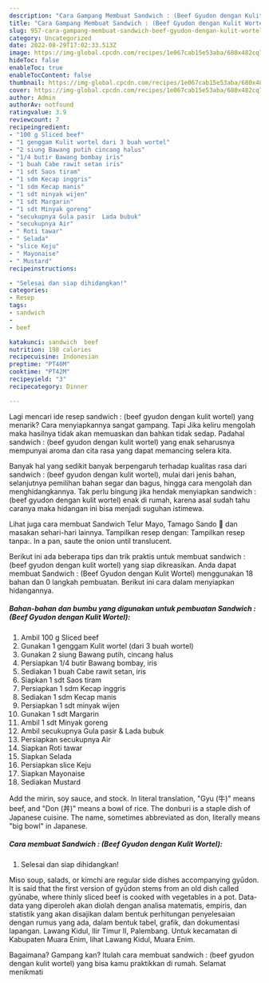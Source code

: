 ```yaml
---
description: "Cara Gampang Membuat Sandwich : (Beef Gyudon dengan Kulit Wortel) yang Lezat Sekali"
title: "Cara Gampang Membuat Sandwich : (Beef Gyudon dengan Kulit Wortel) yang Lezat Sekali"
slug: 957-cara-gampang-membuat-sandwich-beef-gyudon-dengan-kulit-wortel-yang-lezat-sekali
category: Uncategorized
date: 2022-08-29T17:02:33.513Z
image: https://img-global.cpcdn.com/recipes/1e067cab15e53aba/680x482cq70/sandwich-beef-gyudon-dengan-kulit-wortel-foto-resep-utama.jpg
hideToc: false
enableToc: true
enableTocContent: false
thumbnail: https://img-global.cpcdn.com/recipes/1e067cab15e53aba/680x482cq70/sandwich-beef-gyudon-dengan-kulit-wortel-foto-resep-utama.jpg
cover: https://img-global.cpcdn.com/recipes/1e067cab15e53aba/680x482cq70/sandwich-beef-gyudon-dengan-kulit-wortel-foto-resep-utama.jpg
author: Admin
authorAv: notfound
ratingvalue: 3.9
reviewcount: 7
recipeingredient:
- "100 g Sliced beef"
- "1 genggam Kulit wortel dari 3 buah wortel"
- "2 siung Bawang putih cincang halus"
- "1/4 butir Bawang bombay iris"
- "1 buah Cabe rawit setan iris"
- "1 sdt Saos tiram"
- "1 sdm Kecap inggris"
- "1 sdm Kecap manis"
- "1 sdt minyak wijen"
- "1 sdt Margarin"
- "1 sdt Minyak goreng"
- "secukupnya Gula pasir  Lada bubuk"
- "secukupnya Air"
- " Roti tawar"
- " Selada"
- "slice Keju"
- " Mayonaise"
- " Mustard"
recipeinstructions:

- "Selesai dan siap dihidangkan!"
categories:
- Resep
tags:
- sandwich
- 
- beef

katakunci: sandwich  beef 
nutrition: 198 calories
recipecuisine: Indonesian
preptime: "PT40M"
cooktime: "PT42M"
recipeyield: "3"
recipecategory: Dinner

---
```



Lagi mencari ide resep sandwich : (beef gyudon dengan kulit wortel) yang menarik? Cara menyiapkannya sangat gampang. Tapi Jika keliru mengolah maka hasilnya tidak akan memuaskan dan bahkan tidak sedap. Padahal sandwich : (beef gyudon dengan kulit wortel) yang enak seharusnya mempunyai aroma dan cita rasa yang dapat memancing selera kita.


Banyak hal yang sedikit banyak berpengaruh terhadap kualitas rasa dari sandwich : (beef gyudon dengan kulit wortel), mulai dari jenis bahan, selanjutnya pemilihan bahan segar dan bagus, hingga cara mengolah dan menghidangkannya. Tak perlu bingung jika hendak menyiapkan sandwich : (beef gyudon dengan kulit wortel) enak di rumah, karena asal sudah tahu caranya maka hidangan ini bisa menjadi suguhan istimewa.

Lihat juga cara membuat Sandwich Telur Mayo, Tamago Sando 🧡 dan masakan sehari-hari lainnya. Tampilkan resep dengan: Tampilkan resep tanpa:. In a pan, saute the onion until translucent.


Berikut ini ada beberapa tips dan trik praktis untuk membuat sandwich : (beef gyudon dengan kulit wortel) yang siap dikreasikan. Anda dapat membuat Sandwich : (Beef Gyudon dengan Kulit Wortel) menggunakan 18 bahan dan 0 langkah pembuatan. Berikut ini cara dalam menyiapkan hidangannya.

<!--inarticleads1-->

##### Bahan-bahan dan bumbu yang digunakan untuk pembuatan Sandwich : (Beef Gyudon dengan Kulit Wortel):

1. Ambil 100 g Sliced beef
1. Gunakan 1 genggam Kulit wortel (dari 3 buah wortel)
1. Gunakan 2 siung Bawang putih, cincang halus
1. Persiapkan 1/4 butir Bawang bombay, iris
1. Sediakan 1 buah Cabe rawit setan, iris
1. Siapkan 1 sdt Saos tiram
1. Persiapkan 1 sdm Kecap inggris
1. Sediakan 1 sdm Kecap manis
1. Persiapkan 1 sdt minyak wijen
1. Gunakan 1 sdt Margarin
1. Ambil 1 sdt Minyak goreng
1. Ambil secukupnya Gula pasir &amp; Lada bubuk
1. Persiapkan secukupnya Air
1. Siapkan  Roti tawar
1. Siapkan  Selada
1. Persiapkan slice Keju
1. Siapkan  Mayonaise
1. Sediakan  Mustard


Add the mirin, soy sauce, and stock. In literal translation, &#34;Gyu (牛)&#34; means beef, and &#34;Don (丼)&#34; means a bowl of rice. The donburi is a staple dish of Japanese cuisine. The name, sometimes abbreviated as don, literally means &#34;big bowl&#34; in Japanese. 

<!--inarticleads2-->

##### Cara membuat Sandwich : (Beef Gyudon dengan Kulit Wortel):


1. Selesai dan siap dihidangkan!

Miso soup, salads, or kimchi are regular side dishes accompanying gyūdon. It is said that the first version of gyūdon stems from an old dish called gyūnabe, where thinly sliced beef is cooked with vegetables in a pot. Data-data yang diperoleh akan diolah dengan analisa matematis, empiris, dan statistik yang akan disajikan dalam bentuk perhitungan penyelesaian dengan rumus yang ada, dalam bentuk tabel, grafik, dan dokumentasi lapangan. Lawang Kidul, Ilir Timur II, Palembang. Untuk kecamatan di Kabupaten Muara Enim, lihat Lawang Kidul, Muara Enim. 

Bagaimana? Gampang kan? Itulah cara membuat sandwich : (beef gyudon dengan kulit wortel) yang bisa kamu praktikkan di rumah. Selamat menikmati
